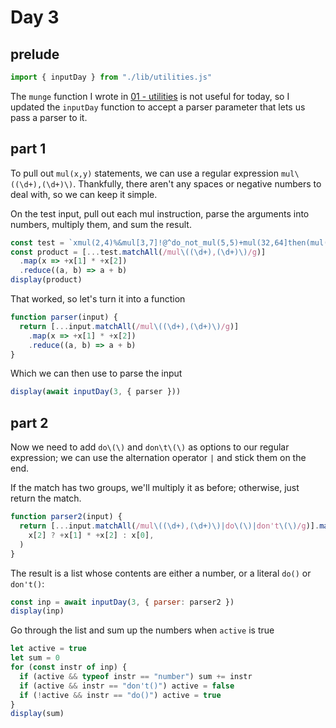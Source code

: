 # Day 3

## prelude

```js echo
import { inputDay } from "./lib/utilities.js"
```

The `munge` function I wrote in [01 - utilities](01-utilities) is not useful
for today, so I updated the `inputDay` function to accept a parser parameter
that lets us pass a parser to it.

## part 1

To pull out `mul(x,y)` statements, we can use a regular expression `mul\((\d+),(\d+)\)`. Thankfully, there aren't any spaces or negative numbers to deal with, so we can keep it simple.

On the test input, pull out each mul instruction, parse the arguments into numbers, multiply them, and sum the result.

```js echo
const test = `xmul(2,4)%&mul[3,7]!@^do_not_mul(5,5)+mul(32,64]then(mul(11,8)mul(8,5))`
const product = [...test.matchAll(/mul\((\d+),(\d+)\)/g)]
  .map(x => +x[1] * +x[2])
  .reduce((a, b) => a + b)
display(product)
```

That worked, so let's turn it into a function

```js echo
function parser(input) {
  return [...input.matchAll(/mul\((\d+),(\d+)\)/g)]
    .map(x => +x[1] * +x[2])
    .reduce((a, b) => a + b)
}
```

Which we can then use to parse the input

```js echo
display(await inputDay(3, { parser }))
```

## part 2

Now we need to add `do\(\)` and `don\t\(\)` as options to our regular expression; we can use the alternation operator `|` and stick them on the end.

If the match has two groups, we'll multiply it as before; otherwise, just return the match.

```js echo
function parser2(input) {
  return [...input.matchAll(/mul\((\d+),(\d+)\)|do\(\)|don't\(\)/g)].map(x =>
    x[2] ? +x[1] * +x[2] : x[0],
  )
}
```

The result is a list whose contents are either a number, or a literal `do()` or `don't()`:

```js echo
const inp = await inputDay(3, { parser: parser2 })
display(inp)
```

Go through the list and sum up the numbers when `active` is true

```js echo
let active = true
let sum = 0
for (const instr of inp) {
  if (active && typeof instr == "number") sum += instr
  if (active && instr == "don't()") active = false
  if (!active && instr == "do()") active = true
}
display(sum)
```
